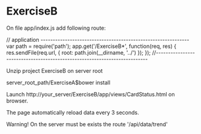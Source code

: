# ExerciseB

On file app/index.js add following route:

// application -------------------------------------------------------------
var path = require('path');
app.get('/ExerciseB*', function(req, res) {
	res.sendFile(req.url, { root: path.join(__dirname, '../') }); 
});
//--------------------------------------------------------------------------

Unzip project ExerciseB on server root

server_root_path/ExerciseA$bower install

Launch http://your_server/ExerciseB/app/views/CardStatus.html on browser.
 
The page automatically reload data every 3 seconds.

Warning! On the server must be exists the route '/api/data/trend' 